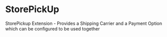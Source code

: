 # StorePickUp
StorePickup Extension - Provides a Shipping Carrier and a Payment Option which can be configured to be used together
